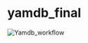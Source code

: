 # yamdb_final

![Yamdb_workflow](https://github.com/Ponimon4ik/yamdb_final/workflows/Yamdb_workflow/badge.svg)
